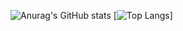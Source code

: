 ![Anurag's GitHub stats](https://github-readme-stats.vercel.app/api?username=LinLiang66&count_private=true)
[![Top Langs](https://github-readme-stats.vercel.app/api/top-langs/?username=LinLiang66)]

